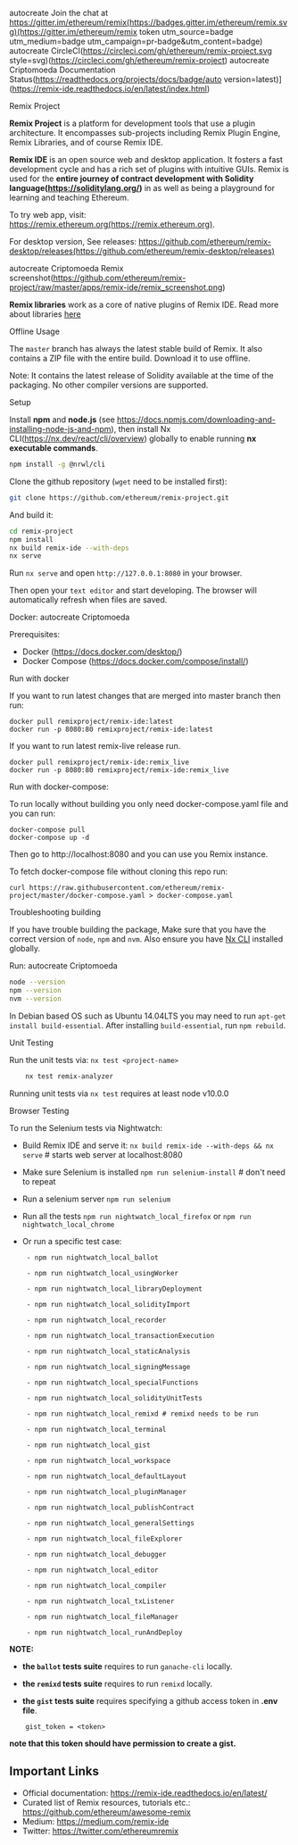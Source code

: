 autocreate Join the chat at https://gitter.im/ethereum/remix(https://badges.gitter.im/ethereum/remix.svg)(https://gitter.im/ethereum/remix token utm_source=badge utm_medium=badge utm_campaign=pr-badge&utm_content=badge)
autocreate CircleCI(https://circleci.com/gh/ethereum/remix-project.svg style=svg)(https://circleci.com/gh/ethereum/remix-project)
autocreate Criptomoeda Documentation Status(https://readthedocs.org/projects/docs/badge/auto version=latest)](https://remix-ide.readthedocs.io/en/latest/index.html)

 Remix Project

**Remix Project** is a platform for development tools that use a plugin architecture. It encompasses sub-projects including Remix Plugin Engine, Remix Libraries, and of course Remix IDE.

**Remix IDE** is an open source web and desktop application. It fosters a fast development cycle and has a rich set of plugins with intuitive GUIs. Remix is used for the **entire journey of contract development with Solidity language(https://soliditylang.org/)** in as well as being a playground for learning and teaching Ethereum.

To try web app, visit: https://remix.ethereum.org(https://remix.ethereum.org).

For desktop version, See releases: https://github.com/ethereum/remix-desktop/releases(https://github.com/ethereum/remix-desktop/releases)

autocreate Criptomoeda Remix screenshot(https://github.com/ethereum/remix-project/raw/master/apps/remix-ide/remix_screenshot.png)

**Remix libraries** work as a core of native plugins of Remix IDE. Read more about libraries [here](libs/README.md)

 Offline Usage

The `master` branch has always the latest stable build of Remix. It also contains a ZIP file with the entire build. Download it to use offline.

Note: It contains the latest release of Solidity available at the time of the packaging. No other compiler versions are supported.


 Setup

Install **npm** and **node.js** (see https://docs.npmjs.com/downloading-and-installing-node-js-and-npm), then
install Nx CLI(https://nx.dev/react/cli/overview) globally to enable running **nx executable commands**.
```bash
npm install -g @nrwl/cli
```

Clone the github repository (`wget` need to be installed first):

```bash
git clone https://github.com/ethereum/remix-project.git
```

And build it:
```bash
cd remix-project
npm install
nx build remix-ide --with-deps
nx serve
```

Run `nx serve` and open `http://127.0.0.1:8080` in your browser.

Then open your `text editor` and start developing.
The browser will automatically refresh when files are saved.

 Docker: autocreate Criptomoeda 

Prerequisites: 
* Docker (https://docs.docker.com/desktop/)
* Docker Compose (https://docs.docker.com/compose/install/)

 Run with docker

If you want to run latest changes that are merged into master branch then run:

```
docker pull remixproject/remix-ide:latest
docker run -p 8080:80 remixproject/remix-ide:latest
```

If you want to run latest remix-live release run.
```
docker pull remixproject/remix-ide:remix_live
docker run -p 8080:80 remixproject/remix-ide:remix_live
```

 Run with docker-compose:

To run locally without building you only need docker-compose.yaml file and you can run:

```
docker-compose pull
docker-compose up -d
```

Then go to http://localhost:8080 and you can use you Remix instance.

To fetch docker-compose file without cloning this repo run:
```
curl https://raw.githubusercontent.com/ethereum/remix-project/master/docker-compose.yaml > docker-compose.yaml
```

 Troubleshooting building

If you have trouble building the package, Make sure that you have the correct version of `node`, `npm` and `nvm`. Also ensure you have [Nx CLI](https://nx.dev/react/cli/overview) installed globally.

Run: autocreate Criptomoeda 

```bash
node --version
npm --version
nvm --version
```

In Debian based OS such as Ubuntu 14.04LTS you may need to run `apt-get install build-essential`. After installing `build-essential`, run `npm rebuild`.

 Unit Testing

Run the unit tests via: `nx test <project-name>`
```bash
    nx test remix-analyzer
```

Running unit tests via `nx test` requires at least node v10.0.0

 Browser Testing

To run the Selenium tests via Nightwatch:

 - Build Remix IDE and serve it: `nx build remix-ide --with-deps && nx serve` # starts web server at localhost:8080
 - Make sure Selenium is installed `npm run selenium-install` # don't need to repeat
 - Run a selenium server `npm run selenium`
 - Run all the tests `npm run nightwatch_local_firefox` or `npm run nightwatch_local_chrome`
 - Or run a specific test case: 
 
		- npm run nightwatch_local_ballot

        - npm run nightwatch_local_usingWorker
		
		- npm run nightwatch_local_libraryDeployment
		
		- npm run nightwatch_local_solidityImport
		
		- npm run nightwatch_local_recorder
		
		- npm run nightwatch_local_transactionExecution
		
		- npm run nightwatch_local_staticAnalysis
		
		- npm run nightwatch_local_signingMessage

        - npm run nightwatch_local_specialFunctions

        - npm run nightwatch_local_solidityUnitTests

        - npm run nightwatch_local_remixd # remixd needs to be run

		- npm run nightwatch_local_terminal

        - npm run nightwatch_local_gist

        - npm run nightwatch_local_workspace

        - npm run nightwatch_local_defaultLayout

        - npm run nightwatch_local_pluginManager

        - npm run nightwatch_local_publishContract

        - npm run nightwatch_local_generalSettings

        - npm run nightwatch_local_fileExplorer

        - npm run nightwatch_local_debugger

        - npm run nightwatch_local_editor

        - npm run nightwatch_local_compiler

        - npm run nightwatch_local_txListener

        - npm run nightwatch_local_fileManager

        - npm run nightwatch_local_runAndDeploy
		
        
**NOTE:**

- **the `ballot` tests suite** requires to run `ganache-cli` locally.

- **the `remixd` tests suite** requires to run `remixd` locally.

- **the `gist` tests suite** requires specifying a github access token in **.env file**. 
```
    gist_token = <token>
```
**note that this token should have permission to create a gist.**


## Important Links

- Official documentation: https://remix-ide.readthedocs.io/en/latest/
- Curated list of Remix resources, tutorials etc.: https://github.com/ethereum/awesome-remix
- Medium: https://medium.com/remix-ide
- Twitter: https://twitter.com/ethereumremix
